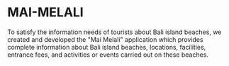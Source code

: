 # MAI-MELALI
To satisfy the information needs of tourists about Bali island beaches, we created and developed the "Mai Melali" application which provides complete information about Bali island beaches, locations, facilities, entrance fees, and activities or events carried out on these beaches.
